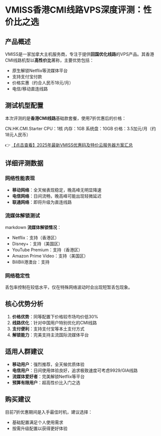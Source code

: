 # VMISS香港CMI线路VPS深度评测：性价比之选

## 产品概述

VMISS是一家加拿大主机服务商，专注于提供**回国优化线路**的VPS产品。其香港CMI线路机型以**高性价比**著称，主要优势包括：

- 原生解锁Netflix等流媒体平台
- 支持支付宝付款
- 价格实惠（约合人民币18元/月）
- 电信/移动直连线路

## 测试机型配置

本次评测的是**香港CMI线路**基础款套餐，使用7折优惠后的价格：

CN.HK.CMI.Starter
CPU：1核
内存：1GB
系统盘：10GB
价格：3.5加元/月（约18元人民币）

👉 [【点击查看】2025年最新VMISS优惠码及特价云服务器方案汇总](https://bit.ly/Vmiss)

## 详细评测数据

### 网络性能表现

- **移动网络**：全天候表现稳定，晚高峰无明显降速
- **电信网络**：日间流畅，晚高峰可能出现轻微延迟
- **联通网络**：即将升级为直连线路

### 流媒体解锁测试

markdown
**流媒体解锁情况**：
- Netflix：支持（香港区）
- Disney+：支持（美国区）
- YouTube Premium：支持（香港区）
- Amazon Prime Video：支持（美国区）
- BiliBili港澳台：支持

### 网络稳定性

丢包率控制在较低水平，仅在特殊网络波动时会出现短暂丢包现象。

## 核心优势分析

1. **价格优势**：同等配置下价格较市场均价低30%
2. **线路优化**：针对中国用户特别优化的CMI线路
3. **支付便利**：支持支付宝等本土支付方式
4. **解锁能力**：完美支持主流国际流媒体平台

## 适用人群建议

- **移动用户**：强烈推荐，全天候优质体验
- **电信用户**：日间使用体验良好，追求极致速度可考虑9929/GIA线路
- **流媒体爱好者**：完美解锁Netflix等平台
- **预算有限用户**：超高性价比入门之选

## 购买建议

目前7折优惠期间是入手最佳时机，建议选择：
- 基础配置满足个人使用需求
- 按需升级配置以获得更好体验